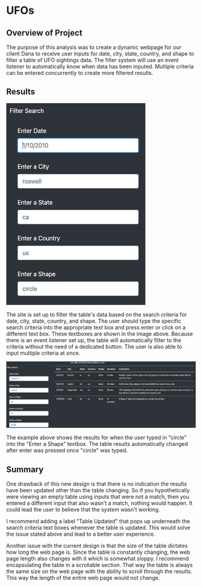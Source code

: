 # UFOs

## Overview of Project

The purpose of this analysis was to create a dynamic webpage for our client Dana to receive user inputs for date, city, state, country, and shape to filter a table of UFO sightings data. The filter system will use an event listener to automatically know when data has been inputed. Multiple criteria can be entered concurrently to create more filtered results.

## Results

![Input Boxes](resources/input_boxes.png)

The site is set up to filter the table's data based on the search criteria for date, city, state, country, and shape. The user should type the specific search criteria into the appropriate text box and press enter or click on a different text box. These textboxes are shown in the image above. Because there is an event listener set up, the table will automatically filter to the criteria without the need of a dedicated button. The user is also able to input multiple criteria at once.

![Search Example](resources/search_example.png)

The example above shows the results for when the user typed in "circle" into the "Enter a Shape" textbox. The table results automatically changed after enter was pressed once "circle" was typed.

## Summary

One drawback of this new design is that there is no indication the results have been updated other than the table changing. So if you hypothetically were viewing an empty table using inputs that were not a match, then you entered a different input that also wasn't a match, nothing would happen. It could lead the user to believe that the system wasn't working. 

I recommend adding a label "Table Updated" that pops up underneath the search criteria text boxes whenever the table is updated. This would solve the issue stated above and lead to a better user experience.

Another issue with the current design is that the size of the table dictates how long the web page is. Since the table is constantly changing, the web page length also changes with it which is somewhat sloppy. I recommend encapsulating the table in a scrollable section. That way the table is always the same size on the web page with the ability to scroll through the results. This way the length of the entire web page would not change.